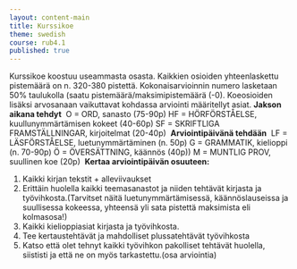 ```yaml
---
layout: content-main
title: Kurssikoe
theme: swedish
course: rub4.1
published: true
---
```

Kurssikoe koostuu useammasta osasta. Kaikkien osioiden yhteenlaskettu pistemäärä on n. 320-380 pistettä. Kokonaisarvioinnin numero lasketaan 50% taulukolla (saatu pistemäärä/maksimipistemäärä (-0). Koeosioiden lisäksi arvosanaan vaikuttavat kohdassa arviointi määritellyt asiat. 
​
**Jakson aikana tehdyt**
​
O = ORD, sanasto (75-90p)
HF = HÖRFÖRSTÅELSE, kuullunymmärtämisen kokeet (40-60p)
SF = SKRIFTLIGA FRAMSTÄLLNINGAR, kirjoitelmat (20-40p)
​
**Arviointipäivänä tehdään**
​
LF = LÄSFÖRSTÅELSE, luetunymmärtäminen (n. 50p)
G = GRAMMATIK, kielioppi (n. 70-90p)
Ö = ÖVERSÄTTNING, käännös (40p))
M = MUNTLIG PROV, suullinen koe (20p)
​
**Kertaa arviointipäivän osuuteen:**
​
1. Kaikki kirjan tekstit + alleviivaukset
2. Erittäin huolella kaikki teemasanastot ja niiden tehtävät kirjasta ja työvihkosta.(Tarvitset näitä luetunymmärtämisessä, käännöslauseissa ja suullisessa kokeessa, yhteensä yli sata pistettä maksimista eli kolmasosa!)
3. Kaikki kielioppiasiat kirjasta ja työvihkosta.
4. Tee kertaustehtävät ja mahdolliset plussatehtävät työvihkosta
5. Katso että olet tehnyt kaikki työvihkon pakolliset tehtävät huolella, siististi ja että ne on myös tarkastettu.(osa arviointia)
​